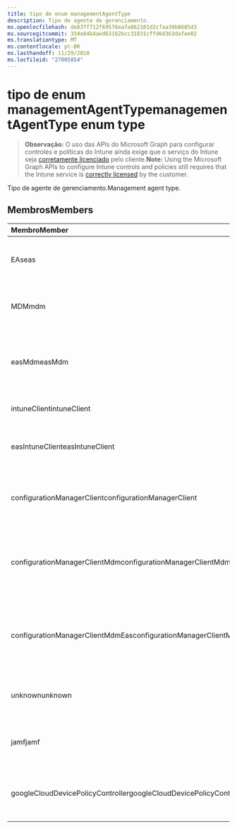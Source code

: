 ```yaml
---
title: tipo de enum managementAgentType
description: Tipo de agente de gerenciamento.
ms.openlocfilehash: de837f712f69576ea7a862101d2cfaa30b8685d3
ms.sourcegitcommit: 334e84b4aed63162bcc31831cffd6d363dafee02
ms.translationtype: MT
ms.contentlocale: pt-BR
ms.lasthandoff: 11/29/2018
ms.locfileid: "27005854"
---
```

# <a name="managementagenttype-enum-type"></a><span data-ttu-id="088eb-103">tipo de enum managementAgentType</span><span class="sxs-lookup"><span data-stu-id="088eb-103">managementAgentType enum type</span></span>

> <span data-ttu-id="088eb-104">**Observação:** O uso das APIs do Microsoft Graph para configurar controles e políticas do Intune ainda exige que o serviço do Intune seja [corretamente licenciado](https://go.microsoft.com/fwlink/?linkid=839381) pelo cliente.</span><span class="sxs-lookup"><span data-stu-id="088eb-104">**Note:** Using the Microsoft Graph APIs to configure Intune controls and policies still requires that the Intune service is [correctly licensed](https://go.microsoft.com/fwlink/?linkid=839381) by the customer.</span></span>

<span data-ttu-id="088eb-105">Tipo de agente de gerenciamento.</span><span class="sxs-lookup"><span data-stu-id="088eb-105">Management agent type.</span></span>
## <a name="members"></a><span data-ttu-id="088eb-106">Membros</span><span class="sxs-lookup"><span data-stu-id="088eb-106">Members</span></span>
|<span data-ttu-id="088eb-107">Membro</span><span class="sxs-lookup"><span data-stu-id="088eb-107">Member</span></span>|<span data-ttu-id="088eb-108">Valor</span><span class="sxs-lookup"><span data-stu-id="088eb-108">Value</span></span>|<span data-ttu-id="088eb-109">Descrição</span><span class="sxs-lookup"><span data-stu-id="088eb-109">Description</span></span>|
|:---|:---|:---|
|<span data-ttu-id="088eb-110">EAs</span><span class="sxs-lookup"><span data-stu-id="088eb-110">eas</span></span>|<span data-ttu-id="088eb-111">1</span><span class="sxs-lookup"><span data-stu-id="088eb-111">1</span></span>|<span data-ttu-id="088eb-112">O dispositivo é gerenciado pelo Exchange server.</span><span class="sxs-lookup"><span data-stu-id="088eb-112">The device is managed by Exchange server.</span></span>|
|<span data-ttu-id="088eb-113">MDM</span><span class="sxs-lookup"><span data-stu-id="088eb-113">mdm</span></span>|<span data-ttu-id="088eb-114">2</span><span class="sxs-lookup"><span data-stu-id="088eb-114">2</span></span>|<span data-ttu-id="088eb-115">O dispositivo é gerenciado pelo MDM. Intune</span><span class="sxs-lookup"><span data-stu-id="088eb-115">The device is managed by Intune MDM.</span></span>|
|<span data-ttu-id="088eb-116">easMdm</span><span class="sxs-lookup"><span data-stu-id="088eb-116">easMdm</span></span>|<span data-ttu-id="088eb-117">3</span><span class="sxs-lookup"><span data-stu-id="088eb-117">3</span></span>|<span data-ttu-id="088eb-118">O dispositivo é gerenciado pelo Exchange server e MDM de Intune.</span><span class="sxs-lookup"><span data-stu-id="088eb-118">The device is managed by both Exchange server and Intune MDM.</span></span>|
|<span data-ttu-id="088eb-119">intuneClient</span><span class="sxs-lookup"><span data-stu-id="088eb-119">intuneClient</span></span>|<span data-ttu-id="088eb-120">4</span><span class="sxs-lookup"><span data-stu-id="088eb-120">4</span></span>|<span data-ttu-id="088eb-121">Cliente Intune gerenciados.</span><span class="sxs-lookup"><span data-stu-id="088eb-121">Intune client managed.</span></span>|
|<span data-ttu-id="088eb-122">easIntuneClient</span><span class="sxs-lookup"><span data-stu-id="088eb-122">easIntuneClient</span></span>|<span data-ttu-id="088eb-123">5</span><span class="sxs-lookup"><span data-stu-id="088eb-123">5</span></span>|<span data-ttu-id="088eb-124">O dispositivo está EAS Intune cliente e dual gerenciado.</span><span class="sxs-lookup"><span data-stu-id="088eb-124">The device is EAS and Intune client dual managed.</span></span>|
|<span data-ttu-id="088eb-125">configurationManagerClient</span><span class="sxs-lookup"><span data-stu-id="088eb-125">configurationManagerClient</span></span>|<span data-ttu-id="088eb-126">8</span><span class="sxs-lookup"><span data-stu-id="088eb-126">8</span></span>|<span data-ttu-id="088eb-127">O dispositivo é gerenciado pelo Gerenciador de configuração.</span><span class="sxs-lookup"><span data-stu-id="088eb-127">The device is managed by Configuration Manager.</span></span>|
|<span data-ttu-id="088eb-128">configurationManagerClientMdm</span><span class="sxs-lookup"><span data-stu-id="088eb-128">configurationManagerClientMdm</span></span>|<span data-ttu-id="088eb-129">10</span><span class="sxs-lookup"><span data-stu-id="088eb-129">10</span></span>|<span data-ttu-id="088eb-130">O dispositivo é gerenciado pelo Gerenciador de configuração e MDM.</span><span class="sxs-lookup"><span data-stu-id="088eb-130">The device is managed by Configuration Manager and MDM.</span></span>|
|<span data-ttu-id="088eb-131">configurationManagerClientMdmEas</span><span class="sxs-lookup"><span data-stu-id="088eb-131">configurationManagerClientMdmEas</span></span>|<span data-ttu-id="088eb-132">11</span><span class="sxs-lookup"><span data-stu-id="088eb-132">11</span></span>|<span data-ttu-id="088eb-133">O dispositivo é gerenciado pelo Gerenciador de configuração, MDM e Eas.</span><span class="sxs-lookup"><span data-stu-id="088eb-133">The device is managed by Configuration Manager, MDM and Eas.</span></span>|
|<span data-ttu-id="088eb-134">unknown</span><span class="sxs-lookup"><span data-stu-id="088eb-134">unknown</span></span>|<span data-ttu-id="088eb-135">16</span><span class="sxs-lookup"><span data-stu-id="088eb-135">16</span></span>|<span data-ttu-id="088eb-136">Tipo de agente de gerenciamento desconhecido.</span><span class="sxs-lookup"><span data-stu-id="088eb-136">Unknown management agent type.</span></span>|
|<span data-ttu-id="088eb-137">jamf</span><span class="sxs-lookup"><span data-stu-id="088eb-137">jamf</span></span>|<span data-ttu-id="088eb-138">32</span><span class="sxs-lookup"><span data-stu-id="088eb-138">32</span></span>|<span data-ttu-id="088eb-139">Os atributos de dispositivo são buscados no Jamf.</span><span class="sxs-lookup"><span data-stu-id="088eb-139">The device attributes are fetched from Jamf.</span></span>|
|<span data-ttu-id="088eb-140">googleCloudDevicePolicyController</span><span class="sxs-lookup"><span data-stu-id="088eb-140">googleCloudDevicePolicyController</span></span>|<span data-ttu-id="088eb-141">64</span><span class="sxs-lookup"><span data-stu-id="088eb-141">64</span></span>|<span data-ttu-id="088eb-142">O dispositivo é gerenciado por CloudDPC do Google.</span><span class="sxs-lookup"><span data-stu-id="088eb-142">The device is managed by Google's CloudDPC.</span></span>|



